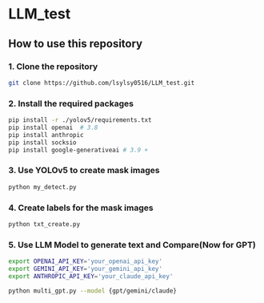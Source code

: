 # LLM_test
## How to use this repository
### 1. Clone the repository
```bash
git clone https://github.com/lsylsy0516/LLM_test.git
```
### 2. Install the required packages
```bash
pip install -r ./yolov5/requirements.txt
pip install openai  # 3.8
pip install anthropic
pip install socksio
pip install google-generativeai # 3.9 +
```
### 3. Use YOLOv5 to create mask images
```bash
python my_detect.py
```
### 4. Create labels for the mask images
```bash
python txt_create.py
```
### 5. Use LLM Model to generate text and Compare(Now for GPT)
```bash
export OPENAI_API_KEY='your_openai_api_key'
export GEMINI_API_KEY='your_gemini_api_key'
export ANTHROPIC_API_KEY='your_claude_api_key'

python multi_gpt.py --model {gpt/gemini/claude}
```